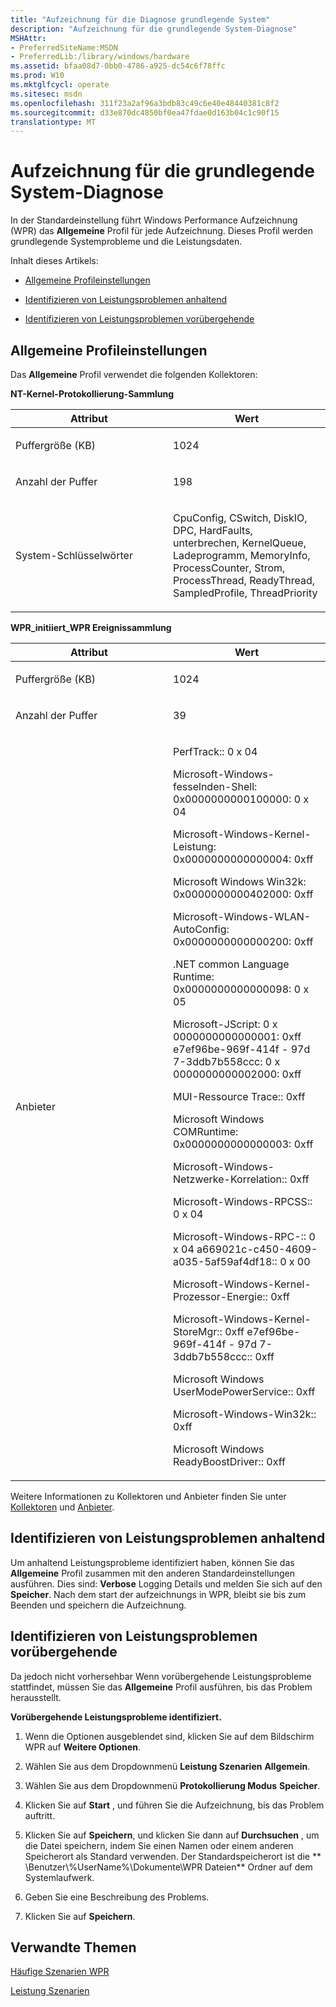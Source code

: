 ```yaml
---
title: "Aufzeichnung für die Diagnose grundlegende System"
description: "Aufzeichnung für die grundlegende System-Diagnose"
MSHAttr:
- PreferredSiteName:MSDN
- PreferredLib:/library/windows/hardware
ms.assetid: bfaa08d7-0bb0-4786-a925-dc54c6f78ffc
ms.prod: W10
ms.mktglfcycl: operate
ms.sitesec: msdn
ms.openlocfilehash: 311f23a2af96a3bdb83c49c6e40e48440381c8f2
ms.sourcegitcommit: d33e870dc4850bf0ea47fdae0d163b04c1c90f15
translationtype: MT
---
```

# <a name="recording-for-basic-system-diagnosis"></a>Aufzeichnung für die grundlegende System-Diagnose


In der Standardeinstellung führt Windows Performance Aufzeichnung (WPR) das **Allgemeine** Profil für jede Aufzeichnung. Dieses Profil werden grundlegende Systemprobleme und die Leistungsdaten.

Inhalt dieses Artikels:

-   [Allgemeine Profileinstellungen](#generalpro)

-   [Identifizieren von Leistungsproblemen anhaltend](#sus)

-   [Identifizieren von Leistungsproblemen vorübergehende](#trans)

## <a name="a-href-idgeneralproageneral-profile-settings"></a><a href="" id="generalpro"></a>Allgemeine Profileinstellungen


Das **Allgemeine** Profil verwendet die folgenden Kollektoren:

**NT-Kernel-Protokollierung-Sammlung**

<table>
<colgroup>
<col width="50%" />
<col width="50%" />
</colgroup>
<thead>
<tr class="header">
<th>Attribut</th>
<th>Wert</th>
</tr>
</thead>
<tbody>
<tr class="odd">
<td><p>Puffergröße (KB)</p></td>
<td><p>1024</p></td>
</tr>
<tr class="even">
<td><p>Anzahl der Puffer</p></td>
<td><p>198</p></td>
</tr>
<tr class="odd">
<td><p>System-Schlüsselwörter</p></td>
<td><p>CpuConfig, CSwitch, DiskIO, DPC, HardFaults, unterbrechen, KernelQueue, Ladeprogramm, MemoryInfo, ProcessCounter, Strom, ProcessThread, ReadyThread, SampledProfile, ThreadPriority</p></td>
</tr>
</tbody>
</table>

 

**WPR\_initiiert\_WPR Ereignissammlung**

<table>
<colgroup>
<col width="50%" />
<col width="50%" />
</colgroup>
<thead>
<tr class="header">
<th>Attribut</th>
<th>Wert</th>
</tr>
</thead>
<tbody>
<tr class="odd">
<td><p>Puffergröße (KB)</p></td>
<td><p>1024</p></td>
</tr>
<tr class="even">
<td><p>Anzahl der Puffer</p></td>
<td><p>39</p></td>
</tr>
<tr class="odd">
<td><p>Anbieter</p></td>
<td><p>PerfTrack:: 0 x 04</p>
<p>Microsoft-Windows-fesselnden-Shell: 0x0000000000100000: 0 x 04</p>
<p>Microsoft-Windows-Kernel-Leistung: 0x0000000000000004: 0xff</p>
<p>Microsoft Windows Win32k: 0x0000000000402000: 0xff</p>
<p>Microsoft-Windows-WLAN-AutoConfig: 0x0000000000000200: 0xff</p>
<p>.NET common Language Runtime: 0x0000000000000098: 0 x 05</p>
<p>Microsoft-JScript: 0 x 0000000000000001: 0xff e7ef96be-969f-414f - 97d 7-3ddb7b558ccc: 0 x 0000000000002000: 0xff</p>
<p>MUI-Ressource Trace:: 0xff</p>
<p>Microsoft Windows COMRuntime: 0x0000000000000003: 0xff</p>
<p>Microsoft-Windows-Netzwerke-Korrelation:: 0xff</p>
<p>Microsoft-Windows-RPCSS:: 0 x 04</p>
<p>Microsoft-Windows-RPC-:: 0 x 04 a669021c-c450-4609-a035-5af59af4df18:: 0 x 00</p>
<p>Microsoft-Windows-Kernel-Prozessor-Energie:: 0xff</p>
<p>Microsoft-Windows-Kernel-StoreMgr:: 0xff e7ef96be-969f-414f - 97d 7-3ddb7b558ccc:: 0xff</p>
<p>Microsoft Windows UserModePowerService:: 0xff</p>
<p>Microsoft-Windows-Win32k:: 0xff</p>
<p>Microsoft Windows ReadyBoostDriver:: 0xff</p></td>
</tr>
</tbody>
</table>

 

Weitere Informationen zu Kollektoren und Anbieter finden Sie unter [Kollektoren](collectors.md) und [Anbieter](providers.md).

## <a name="a-href-idsusaidentify-sustained-performance-issues"></a><a href="" id="sus"></a>Identifizieren von Leistungsproblemen anhaltend


Um anhaltend Leistungsprobleme identifiziert haben, können Sie das **Allgemeine** Profil zusammen mit den anderen Standardeinstellungen ausführen. Dies sind: **Verbose** Logging Details und melden Sie sich auf den **Speicher**. Nach dem start der aufzeichnungs in WPR, bleibt sie bis zum Beenden und speichern die Aufzeichnung.

## <a name="a-href-idtransaidentify-transient-performance-issues"></a><a href="" id="trans"></a>Identifizieren von Leistungsproblemen vorübergehende


Da jedoch nicht vorhersehbar Wenn vorübergehende Leistungsprobleme stattfindet, müssen Sie das **Allgemeine** Profil ausführen, bis das Problem herausstellt.

**Vorübergehende Leistungsprobleme identifiziert.**

1.  Wenn die Optionen ausgeblendet sind, klicken Sie auf dem Bildschirm WPR auf **Weitere Optionen**.

2.  Wählen Sie aus dem Dropdownmenü **Leistung Szenarien** **Allgemein**.

3.  Wählen Sie aus dem Dropdownmenü **Protokollierung Modus** **Speicher**.

4.  Klicken Sie auf **Start** , und führen Sie die Aufzeichnung, bis das Problem auftritt.

5.  Klicken Sie auf **Speichern**, und klicken Sie dann auf **Durchsuchen** , um die Datei speichern, indem Sie einen Namen oder einem anderen Speicherort als Standard verwenden. Der Standardspeicherort ist die ** \\Benutzer\\%UserName%\\Dokumente\\WPR Dateien** Ordner auf dem Systemlaufwerk.

6.  Geben Sie eine Beschreibung des Problems.

7.  Klicken Sie auf **Speichern**.

## <a name="related-topics"></a>Verwandte Themen


[Häufige Szenarien WPR](windows-performance-recorder-common-scenarios.md)

[Leistung Szenarien](performance-scenarios.md)

 

 







